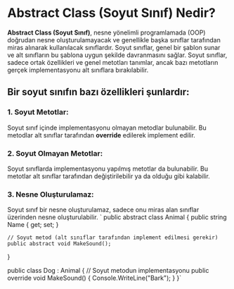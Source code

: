 # Abstract Class (Soyut Sınıf) Nedir?

**Abstract Class (Soyut Sınıf)**, nesne yönelimli programlamada (OOP) doğrudan nesne oluşturulamayacak ve genellikle başka sınıflar tarafından miras alınarak kullanılacak sınıflardır. Soyut sınıflar, genel bir şablon sunar ve alt sınıfların bu şablona uygun şekilde davranmasını sağlar. Soyut sınıflar, sadece ortak özellikleri ve genel metotları tanımlar, ancak bazı metotların gerçek implementasyonu alt sınıflara bırakılabilir.

## Bir soyut sınıfın bazı özellikleri şunlardır:

### 1. Soyut Metotlar:

Soyut sınıf içinde implementasyonu olmayan metodlar bulunabilir. Bu metodlar alt sınıflar tarafından **override** edilerek implement edilir.

### 2. Soyut Olmayan Metotlar:

Soyut sınıflarda implementasyonu yapılmış metotlar da bulunabilir. Bu metotlar alt sınıflar tarafından değiştirilebilir ya da olduğu gibi kalabilir.

### 3. Nesne Oluşturulamaz:

Soyut sınıf bir nesne oluşturulamaz, sadece onu miras alan sınıflar üzerinden nesne oluşturulabilir.
`
public abstract class Animal
{
public string Name { get; set; }

    // Soyut metod (alt sınıflar tarafından implement edilmesi gerekir)
    public abstract void MakeSound();

}

public class Dog : Animal
{
// Soyut metodun implementasyonu
public override void MakeSound()
{
Console.WriteLine("Bark");
}
}`
